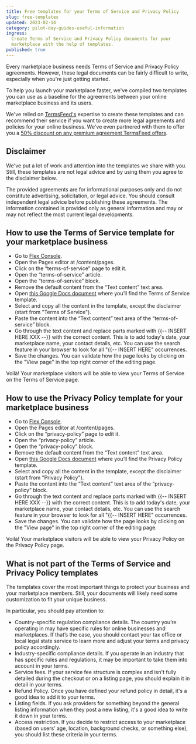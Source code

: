 ```yaml
---
title: Free templates for your Terms of Service and Privacy Policy
slug: free-templates
updated: 2023-02-14
category: pilot-day-guides-useful-information
ingress:
  Create Terms of Service and Privacy Policy documents for your
  marketplace with the help of templates.
published: true
---
```


Every marketplace business needs Terms of Service and Privacy Policy
agreements. However, these legal documents can be fairly difficult to
write, especially when you're just getting started.

To help you launch your marketplace faster, we've compiled two templates
you can use as a baseline for the agreements between your online
marketplace business and its users.

We've relied on
[TermsFeed's](https://shareasale.com/r.cfm?b=854385&u=3406491&m=65338)
expertise to create these templates and can recommend their service if
you want to create more legal agreements and policies for your online
business. We've even partnered with them to offer you a
[50% discount on any premium agreement TermsFeed offers](https://shareasale.com/r.cfm?b=854385&u=3406491&m=65338&urllink=www%2Etermsfeed%2Ecom%2Fdiscount%2F%3Fdiscount%5Fcode%3Dsharetribe).

## Disclaimer

We've put a lot of work and attention into the templates we share with
you. Still, these templates are not legal advice and by using them you
agree to the disclaimer below.

The provided agreements are for informational purposes only and do not
constitute advertising, solicitation, or legal advice. You should
consult independent legal advice before publishing these agreements. The
information contained is provided only as general information and may or
may not reflect the most current legal developments.

## How to use the Terms of Service template for your marketplace business

- Go to [Flex Console](https://flex-console.sharetribe.com/login).
- Open the Pages editor at /content/pages.
- Click on the “terms-of-service” page to edit it.
- Open the “terms-of-service” article.
- Open the “terms-of-service” block.
- Remove the default content from the “Text content” text area.
- Open
  [this Google Docs document](https://docs.google.com/document/d/1DfTGyW9cYz-Hdsc7sdQFW8_cuEZO2IASpeugznPwH_M/edit?usp=sharing)
  where you’ll find the Terms of Service template.
- Select and copy all the content in the template, except the disclaimer
  (start from "Terms of Service").
- Paste the content into the “Text content” text area of the
  “terms-of-service” block.
- Go through the text content and replace parts marked with
  {{-- INSERT HERE XXX --}} with the correct content. This is to add
  today's date, your marketplace name, your contact details, etc. You
  can use the search feature in your browser to look for all "{{--
  INSERT HERE" occurrences.
- Save the changes. You can validate how the page looks by clicking on
  the "View page" in the top right corner of the editing page.

Voilà! Your marketplace visitors will be able to view your Terms of
Service on the Terms of Service page.

## How to use the Privacy Policy template for your marketplace business

- Go to [Flex Console](https://flex-console.sharetribe.com/login).
- Open the Pages editor at /content/pages.
- Click on the “privacy-policy” page to edit it.
- Open the “privacy-policy” article.
- Open the “privacy-policy” block.
- Remove the default content from the “Text content” text area.
- Open
  [this Google Docs document](https://docs.google.com/document/d/1rv9njwa_t2dTOh5mY9uGXFdz4tozqi-tqp0ZU51obg0/edit?usp=sharing)
  where you’ll find the Privacy Policy template.
- Select and copy all the content in the template, except the disclaimer
  (start from "Privacy Policy").
- Paste the content into the “Text content” text area of the
  “privacy-policy” block.
- Go through the text content and replace parts marked with
  {{-- INSERT HERE XXX --}} with the correct content. This is to add
  today's date, your marketplace name, your contact details, etc. You
  can use the search feature in your browser to look for all "{{--
  INSERT HERE" occurrences.
- Save the changes. You can validate how the page looks by clicking on
  the "View page" in the top right corner of the editing page.

Voilà! Your marketplace visitors will be able to view your Privacy
Policy on the Privacy Policy page.

## What is not part of the Terms of Service and Privacy Policy templates

The templates cover the most important things to protect your business
and your marketplace members. Still, your documents will likely need
some customization to fit your unique business.

In particular, you should pay attention to:

- Country-specific regulation compliance details. The country you’re
  operating in may have specific rules for online businesses and
  marketplaces. If that’s the case, you should contact your tax office
  or local legal state service to learn more and adjust your terms and
  privacy policy accordingly.
- Industry-specific compliance details. If you operate in an industry
  that has specific rules and regulations, it may be important to take
  them into account in your terms.
- Service fees. If your service fee structure is complex and isn't fully
  detailed during the checkout or on a listing page, you should explain
  it in detail in your terms.
- Refund Policy. Once you have defined your refund policy in detail,
  it's a good idea to add it to your terms.
- Listing fields. If you ask providers for something beyond the general
  listing information when they post a new listing, it's a good idea to
  write it down in your terms.
- Access restriction. If you decide to restrict access to your
  marketplace (based on users’ age, location, background checks, or
  something else), you should list these criteria in your terms.
